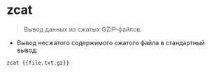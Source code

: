 # zcat

> Вывод данных из сжатых GZIP-файлов.

- Вывод несжатого содержимого сжатого файла в стандартный вывод:

`zcat {{file.txt.gz}}`
